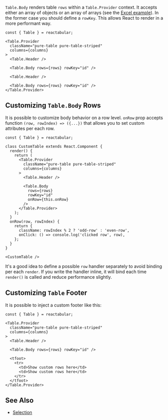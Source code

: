 `Table.Body` renders table `rows` within a `Table.Provider` context. It accepts either an array of objects or an array of arrays (see the [Excel example](/examples/excel)). In the former case you should define a `rowKey`. This allows React to render in a more performant way.

```react
const { Table } = reactabular;

<Table.Provider
  className="pure-table pure-table-striped"
  columns={columns}
>
  <Table.Header />

  <Table.Body rows={rows} rowKey="id" />

  <Table.Header />

  <Table.Body rows={rows} rowKey="id" />
</Table.Provider>
```

## Customizing `Table.Body` Rows

It is possible to customize body behavior on a row level. `onRow` prop accepts function `(row, rowIndex) => ({...})` that allows you to set custom attributes per each row.

```react
const { Table } = reactabular;

class CustomTable extends React.Component {
  render() {
    return (
      <Table.Provider
        className="pure-table pure-table-striped"
        columns={columns}
      >
        <Table.Header />

        <Table.Body
          rows={rows}
          rowKey="id"
          onRow={this.onRow}
        />
      </Table.Provider>
    );
  }
  onRow(row, rowIndex) {
    return {
      className: rowIndex % 2 ? 'odd-row' : 'even-row',
      onClick: () => console.log('clicked row', row),
    };
  }
}

<CustomTable />
```

It's a good idea to define a possible `row` handler separately to avoid binding per each `render`. If you write the handler inline, it will bind each time `render()` is called and reduce performance slightly.

## Customizing `Table` Footer

It is possible to inject a custom footer like this:

```react
const { Table } = reactabular;

<Table.Provider
  className="pure-table pure-table-striped"
  columns={columns}
>
  <Table.Header />

  <Table.Body rows={rows} rowKey="id" />

  <tfoot>
    <tr>
      <td>Show custom rows here</td>
      <td>Show custom rows here</td>
    </tr>
  </tfoot>
</Table.Provider>
```

## See Also

* [Selection](/examples/selection)
